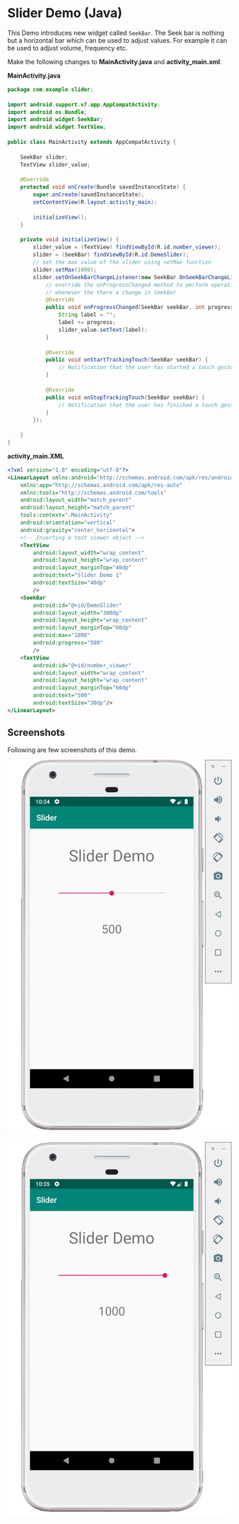 # Slider Demo (Java)

This Demo introduces new widget called `SeekBar`. The Seek bar is nothing but a horizontal bar which can be used to adjust values. For example it can be used to adjust volume, frequency etc.

Make the following changes to **MainActivity.java** and **activity_main.xml**.

**MainActivity.java**

```java
package com.example.slider;

import android.support.v7.app.AppCompatActivity;
import android.os.Bundle;
import android.widget.SeekBar;
import android.widget.TextView;

public class MainActivity extends AppCompatActivity {

    SeekBar slider;
    TextView slider_value;

    @Override
    protected void onCreate(Bundle savedInstanceState) {
        super.onCreate(savedInstanceState);
        setContentView(R.layout.activity_main);

        initializeView();
    }

    private void initializeView() {
        slider_value = (TextView) findViewById(R.id.number_viewer);
        slider = (SeekBar) findViewById(R.id.DemoSlider);
        // set the max value of the slider using setMax function
        slider.setMax(1000);
        slider.setOnSeekBarChangeListener(new SeekBar.OnSeekBarChangeListener() {
            // override the onProgressChanged method to perform operations
            // whenever the there a change in SeekBar
            @Override
            public void onProgressChanged(SeekBar seekBar, int progress, boolean b) {
                String label = "";
                label += progress;
                slider_value.setText(label);
            }

            @Override
            public void onStartTrackingTouch(SeekBar seekBar) {
                // Notification that the user has started a touch gesture.
            }

            @Override
            public void onStopTrackingTouch(SeekBar seekBar) {
                // Notification that the user has finished a touch gesture.
            }
        });

    }
}

```

**activity_main.XML**

```XML
<?xml version="1.0" encoding="utf-8"?>
<LinearLayout xmlns:android="http://schemas.android.com/apk/res/android"
    xmlns:app="http://schemas.android.com/apk/res-auto"
    xmlns:tools="http://schemas.android.com/tools"
    android:layout_width="match_parent"
    android:layout_height="match_parent"
    tools:context=".MainActivity"
    android:orientation="vertical"
    android:gravity="center_horizontal">
    <!-- Inserting a text viewer object -->
    <TextView
        android:layout_width="wrap_content"
        android:layout_height="wrap_content"
        android:layout_marginTop="40dp"
        android:text="Slider Demo 1"
        android:textSize="40dp"
        />
    <SeekBar
        android:id="@+id/DemoSlider"
        android:layout_width="300dp"
        android:layout_height="wrap_content"
        android:layout_marginTop="60dp"
        android:max="1000"
        android:progress="500"
        />
    <TextView
        android:id="@+id/number_viewer"
        android:layout_width="wrap_content"
        android:layout_height="wrap_content"
        android:layout_marginTop="60dp"
        android:text="500"
        android:textSize="30dp"/>
</LinearLayout>
```

## Screenshots

Following are few screenshots of this demo.

![1](../../../images/screenshots/slider1.png)

![2](../../../images/screenshots/slider2.png)
